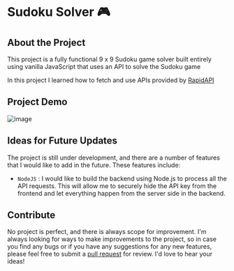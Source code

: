 # Sudoku Solver 🎮   

## About the Project

This project is a fully functional 9 x 9 Sudoku game solver built entirely using vanilla JavaScript that uses an API to solve the Sudoku game

In this project I learned how to fetch and use APIs provided by [RapidAPI](https://github.com/RapidAPI)

## Project Demo

![image](https://github.com/vishalsingh2972/JS-Sudoku-Solver/assets/106817047/d4a01b22-233e-40a4-86ea-e3f229805ae4)

## Ideas for Future Updates
The project is still under development, and there are a number of features that I would like to add in the future. These features include:

- ```NodeJS``` : I would like to build the backend using Node.js to process all the API requests. This will allow me to securely hide the API key from the frontend and let everything happen from the server side in the backend.

## Contribute

No project is perfect, and there is always scope for improvement. I'm always looking for ways to make improvements to the project, so in case you find any bugs or if you have any suggestions for any new features, please feel free to submit a [pull request](https://github.com/vishalsingh2972/JS-Sudoku-Solver/pulls) for review. 
I'd love to hear your ideas!
